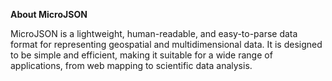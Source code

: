 **About MicroJSON**

MicroJSON is a lightweight, human-readable, and easy-to-parse data format for representing geospatial and multidimensional data. It is designed to be simple and efficient, making it suitable for a wide range of applications, from web mapping to scientific data analysis.
